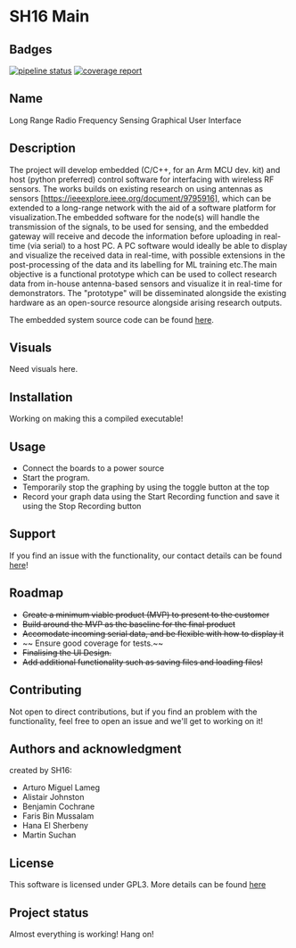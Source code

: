 # SH16 Main

## Badges

[![pipeline status](https://stgit.dcs.gla.ac.uk/team-project-h/2022/sh16/sh16-main/badges/main/pipeline.svg)](https://stgit.dcs.gla.ac.uk/team-project-h/2022/sh16/sh16-main/-/commits/main)
[![coverage report](https://stgit.dcs.gla.ac.uk/team-project-h/2022/sh16/sh16-main/badges/main/coverage.svg)](https://stgit.dcs.gla.ac.uk/team-project-h/2022/sh16/sh16-main/-/commits/main)

## Name

Long Range Radio Frequency Sensing Graphical User Interface

## Description

The project will develop embedded (C/C++, for an Arm MCU dev. kit) and host (python preferred) control software for interfacing with wireless RF sensors. The works builds on existing research on using antennas as sensors [https://ieeexplore.ieee.org/document/9795916], which can be extended to a long-range network with the aid of a software platform for visualization.The embedded software for the node(s) will handle the transmission of the signals, to be used for sensing, and the embedded gateway will receive and decode the information before uploading in real-time (via serial) to a host PC. A PC software would ideally be able to display and visualize the received data in real-time, with possible extensions in the post-processing of the data and its labelling for ML training etc.The main objective is a functional prototype which can be used to collect research data from in-house antenna-based sensors and visualize it in real-time for demonstrators. The "prototype" will be disseminated alongside the existing hardware as an open-source resource alongside arising research outputs. 

The embedded system source code can be found [here](https://stgit.dcs.gla.ac.uk/team-project-h/2022/ese1/ese1-main).

## Visuals

Need visuals here.

## Installation

Working on making this a compiled executable! 

## Usage

- Connect the boards to a power source
- Start the program.
- Temporarily stop the graphing by using the toggle button at the top
- Record your graph data using the Start Recording function and save it using the Stop Recording button
## Support

If you find an issue with the functionality, our contact details can be found [here](https://stgit.dcs.gla.ac.uk/team-project-h/2022/sh16/sh16-main/-/wikis/home)!

## Roadmap

- ~~Create a minimum viable product (MVP) to present to the customer~~
- ~~Build around the MVP as the baseline for the final product~~
- ~~Accomodate incoming serial data, and be flexible with how to display it~~
- ~~ Ensure good coverage for tests.~~
- ~~Finalising the UI Design.~~
- ~~Add additional functionality such as saving files and loading files!~~
## Contributing

Not open to direct contributions, but if you find an problem with the functionality, feel free to open an issue and we'll get to working on it!

## Authors and acknowledgment

created by SH16:
- Arturo Miguel Lameg
- Alistair Johnston
- Benjamin Cochrane
- Faris Bin Mussalam
- Hana El Sherbeny
- Martin Suchan

## License

This software is licensed under GPL3. More details can be found [here](https://www.gnu.org/licenses/gpl-3.0.html)

## Project status

Almost everything is working! Hang on!
